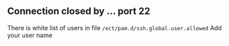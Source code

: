 ## Connection closed by **.**.**.** port 22
There is white list of users in file `/ect/pam.d/ssh.global.user.allowed`
Add your user name 
